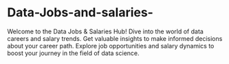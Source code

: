 # Data-Jobs-and-salaries-
Welcome to the Data Jobs &amp; Salaries Hub! Dive into the world of data careers and salary trends. Get valuable insights to make informed decisions about your career path. Explore job opportunities and salary dynamics to boost your journey in the field of data science.
